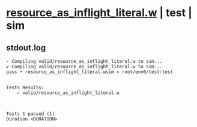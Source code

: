 # [resource_as_inflight_literal.w](../../../../examples/tests/valid/resource_as_inflight_literal.w) | test | sim

## stdout.log
```log
- Compiling valid/resource_as_inflight_literal.w to sim...
✔ Compiling valid/resource_as_inflight_literal.w to sim...
pass ─ resource_as_inflight_literal.wsim » root/env0/test:test
 

Tests Results:
    ✓ valid/resource_as_inflight_literal.w



Tests 1 passed (1) 
Duration <DURATION>

```

